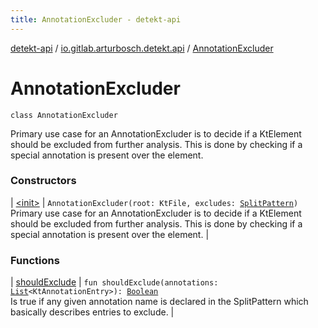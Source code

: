```yaml
---
title: AnnotationExcluder - detekt-api
---
```


[detekt-api](../../index.html) / [io.gitlab.arturbosch.detekt.api](../index.html) / [AnnotationExcluder](./index.html)

# AnnotationExcluder

`class AnnotationExcluder`

Primary use case for an AnnotationExcluder is to decide if a KtElement should be
excluded from further analysis. This is done by checking if a special annotation
is present over the element.

### Constructors

| [&lt;init&gt;](-init-.html) | `AnnotationExcluder(root: KtFile, excludes: `[`SplitPattern`](../-split-pattern/index.html)`)`<br>Primary use case for an AnnotationExcluder is to decide if a KtElement should be excluded from further analysis. This is done by checking if a special annotation is present over the element. |

### Functions

| [shouldExclude](should-exclude.html) | `fun shouldExclude(annotations: `[`List`](https://kotlinlang.org/api/latest/jvm/stdlib/kotlin.collections/-list/index.html)`<KtAnnotationEntry>): `[`Boolean`](https://kotlinlang.org/api/latest/jvm/stdlib/kotlin/-boolean/index.html)<br>Is true if any given annotation name is declared in the SplitPattern which basically describes entries to exclude. |

